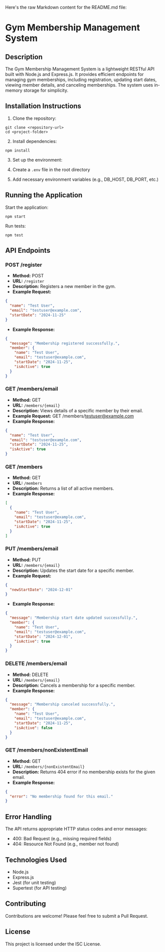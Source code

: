 Here's the raw Markdown content for the README.md file:

# Gym Membership Management System

## Description

The Gym Membership Management System is a lightweight RESTful API built with Node.js and Express.js. It provides efficient endpoints for managing gym memberships, including registration, updating start dates, viewing member details, and canceling memberships. The system uses in-memory storage for simplicity.

## Installation Instructions

1. Clone the repository:

```shellscript
git clone <repository-url>
cd <project-folder>
```


2. Install dependencies:

```shellscript
npm install
```


3. Set up the environment:

1. Create a `.env` file in the root directory
2. Add necessary environment variables (e.g., DB_HOST, DB_PORT, etc.)





## Running the Application

Start the application:

```shellscript
npm start
```

Run tests:

```shellscript
npm test
```

## API Endpoints

### POST /register

- **Method:** POST
- **URL:** `/register`
- **Description:** Registers a new member in the gym.
- **Example Request:**

```json
{
  "name": "Test User",
  "email": "testuser@example.com",
  "startDate": "2024-11-25"
}
```


- **Example Response:**

```json
{
  "message": "Membership registered successfully.",
  "member": {
    "name": "Test User",
    "email": "testuser@example.com",
    "startDate": "2024-11-25",
    "isActive": true
  }
}
```




### GET /members/email

- **Method:** GET
- **URL:** `/members/{email}`
- **Description:** Views details of a specific member by their email.
- **Example Request:** GET /members/testuser@example.com
- **Example Response:**

```json
{
  "name": "Test User",
  "email": "testuser@example.com",
  "startDate": "2024-11-25",
  "isActive": true
}
```




### GET /members

- **Method:** GET
- **URL:** `/members`
- **Description:** Returns a list of all active members.
- **Example Response:**

```json
[
  {
    "name": "Test User",
    "email": "testuser@example.com",
    "startDate": "2024-11-25",
    "isActive": true
  }
]
```




### PUT /members/email

- **Method:** PUT
- **URL:** `/members/{email}`
- **Description:** Updates the start date for a specific member.
- **Example Request:**

```json
{
  "newStartDate": "2024-12-01"
}
```


- **Example Response:**

```json
{
  "message": "Membership start date updated successfully.",
  "member": {
    "name": "Test User",
    "email": "testuser@example.com",
    "startDate": "2024-12-01",
    "isActive": true
  }
}
```




### DELETE /members/email

- **Method:** DELETE
- **URL:** `/members/{email}`
- **Description:** Cancels a membership for a specific member.
- **Example Response:**

```json
{
  "message": "Membership canceled successfully.",
  "member": {
    "name": "Test User",
    "email": "testuser@example.com",
    "startDate": "2024-11-25",
    "isActive": false
  }
}
```




### GET /members/nonExistentEmail

- **Method:** GET
- **URL:** `/members/{nonExistentEmail}`
- **Description:** Returns 404 error if no membership exists for the given email.
- **Example Response:**

```json
{
  "error": "No membership found for this email."
}
```




## Error Handling

The API returns appropriate HTTP status codes and error messages:

- 400: Bad Request (e.g., missing required fields)
- 404: Resource Not Found (e.g., member not found)


## Technologies Used

- Node.js
- Express.js
- Jest (for unit testing)
- Supertest (for API testing)


## Contributing

Contributions are welcome! Please feel free to submit a Pull Request.

## License

This project is licensed under the ISC License.